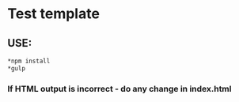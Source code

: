 # Test template
## USE: 
```bash
*npm install
*gulp
```
### If HTML output is incorrect - do any change in index.html